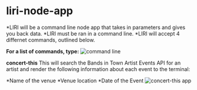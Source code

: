 # liri-node-app
*LIRI will be a command line node app that takes in parameters and gives you back data.
*LIRI must be ran in a command line.
*LIRI will accept 4 differnet commands, outlined below.

**For a list of commands, type:**
![command line](/code/liri-node-app/commandLine.png)

**concert-this**
This will search the Bands in Town Artist Events API for an artist and render the following information about each event to the terminal:

*Name of the venue
*Venue location
*Date of the Event 
![concert-this app](/code/liri-node-app/concertThis.png)






